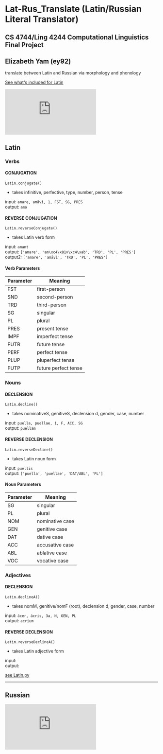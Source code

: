 # Lat-Rus_Translate (Latin/Russian Literal Translator)
## CS 4744/Ling 4244 Computational Linguistics Final Project
## Elizabeth Yam (ey92)
translate between Latin and Russian via morphology and phonology

[See what's included for Latin](https://github.com/ey92/Lat-Rus_Translate/blob/master/Latin.md)

![See what's included for Russian](https://github.com/ey92/Lat-Rus_Translate/blob/master/Russian.md)

## Latin

### Verbs
#### CONJUGATION
`Latin.conjugate()`
- takes infinitive, perfective, type, number, person, tense

 input:   `amare, amāvi, 1, FST, SG, PRES`<br>
output:   `amo`<br>

#### REVERSE CONJUGATION
`Latin.reverseConjugate()`
- takes Latin verb form

 input:    `amant`<br>
output:   `['amare', 'am\xc4\x81v\xc4\xab', 'TRD', 'PL', 'PRES']`<br>
output2:  `['amare', 'amāvi', 'TRD', 'PL', 'PRES']`<br>

#### Verb Parameters

| Parameter | Meaning |
| --------- | ------- |
| FST   | first-person          |
| SND   | second-person         |
| TRD   | third-person          |
| SG    | singular              |
| PL    | plural                |
| PRES  | present tense         |
| IMPF  | imperfect tense       |
| FUTR  | future tense          |
| PERF  | perfect tense         |
| PLUP  | pluperfect tense      |
| FUTP  | future perfect tense  |

### Nouns
#### DECLENSION
`Latin.decline()`
- takes nominativeS, genitiveS, declension d, gender, case, number

 input:   `puella, puellae, 1, F, ACC, SG`<br>
output:   `puellam`<br>

#### REVERSE DECLENSION
`Latin.reverseDecline()`
- takes Latin noun form

 input:    `puellīs`<br>
output:   `['puella', 'puellae', 'DAT/ABL', 'PL']`<br>

#### Noun Parameters

| Parameter | Meaning |
| --------- | ------- |
| SG  | singular        |
| PL  | plural          |
| NOM | nominative case |
| GEN | genitive case   |
| DAT | dative case     |
| ACC | accusative case |
| ABL | ablative case   |
| VOC | vocative case   |

### Adjectives
#### DECLENSION
`Latin.declineA()`
- takes nomM, genitive/nomF (root), declension d, gender, case, number

 input: `ācer, ācris, 3a, N, GEN, PL`<br>
output: `acrium`<br>

#### REVERSE DECLENSION
`Latin.reverseDeclineA()`
- takes Latin adjective form

 input:<br>
output:<br>

[see Latin.py](https://github.com/ey92/Lat-Rus_Translate/blob/master/Latin.py)

---

## Russian

![see Russian.py](https://github.com/ey92/Lat-Rus_Translate/blob/master/Russian.py)